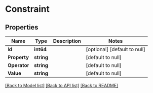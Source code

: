 # Constraint

## Properties
Name | Type | Description | Notes
------------ | ------------- | ------------- | -------------
**Id** | **int64** |  | [optional] [default to null]
**Property** | **string** |  | [default to null]
**Operator** | **string** |  | [default to null]
**Value** | **string** |  | [default to null]

[[Back to Model list]](../README.md#documentation-for-models) [[Back to API list]](../README.md#documentation-for-api-endpoints) [[Back to README]](../README.md)

